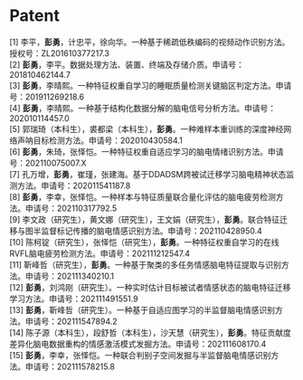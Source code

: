 ---
---

# Patent

[1]	李平，**彭勇**，计忠平，徐向华。一种基于稀疏低秩编码的视频动作识别方法。授权号：ZL201610377217.3  
[2]	**彭勇**，李平。数据处理方法、装置、终端及存储介质。申请号：201810462144.7  
[3]	**彭勇**，李晴熙。一种特征权重自学习的睡眠质量检测关键脑区判定方法。申请号：201911269218.6  
[4]	**彭勇**，李晴熙。一种基于结构化数据分解的脑电信号分析方法。申请号：202010114457.0  
[5]	郭瑞琦（本科生），裘都梁（本科生），**彭勇**。一种难样本重训练的深度神经网络声呐目标检测方法。申请号：202010430584.1  
[6]	**彭勇**，朱琦，张怿恺。一种特征权重自适应学习的脑电情绪识别方法。申请号：202110075007.X  
[7]	孔万增，**彭勇**，崔瑾，张建海。基于DDADSM跨被试迁移学习脑电精神状态监测方法。申请号：202011541187.8  
[8]	**彭勇**，李幸，张怿恺。一种样本与特征质量联合量化评估的脑电疲劳检测方法。申请号：202110317792.5  
[9]	李文政（研究生），黄文娜（研究生），王文娟（研究生），**彭勇**。联合特征迁移与图半监督标记传播的脑电情感识别方法。申请号：202110428950.4  
[10]	陈柯锭（研究生），张怿恺（研究生），**彭勇**。一种特征权重自学习的在线RVFL脑电疲劳检测方法。申请号：202111212547.4  
[11]	靳峰哲（研究生），**彭勇**。一种基于聚类的多任务情感脑电特征提取与识别方法。申请号：202111340210.1  
[12]	**彭勇**，刘鸿刚（研究生）。一种实时估计目标被试者情感状态的脑电特征迁移学习方法。申请号：202111491551.9  
[13]	**彭勇**，靳峰哲（研究生）。一种基于自适应图学习的半监督脑电情感识别方法。申请号：202111547894.2  
[14]	陈子源（本科生），段舒哲（本科生），沙天慧（研究生），**彭勇**。特征贡献度差异化脑电数据重构的情感激活模式发掘方法。申请号：202111608170.4  
[15]	**彭勇**，李幸，张怿恺。一种联合判别子空间发掘与半监督脑电情感识别方法。申请号：202111578215.8  
